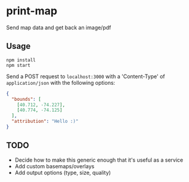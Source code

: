 print-map
=========

Send map data and get back an image/pdf

## Usage

```no-highlight
npm install
npm start
```

Send a POST request to `localhost:3000` with a 'Content-Type' of `application/json` with the following options:

```json
{
  "bounds": [
    [40.712, -74.227],
    [40.774, -74.125]
  ],
  "attribution": "Hello :)"
}
```


## TODO

* Decide how to make this generic enough that it's useful as a service
* Add custom basemaps/overlays
* Add output options (type, size, quality)
